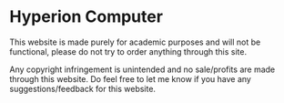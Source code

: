 # Hyperion Computer

This website is made purely for academic purposes and will not be functional, please do not try to order anything through this site.

Any copyright infringement is unintended and no sale/profits are made through this website.
Do feel free to let me know if you have any suggestions/feedback for this website.
